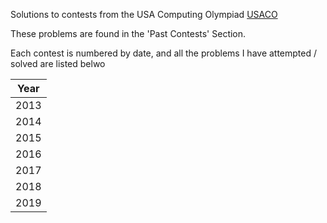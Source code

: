 Solutions to contests from the USA Computing Olympiad [USACO](usaco.org)

These problems are found in the 'Past Contests' Section. 

Each contest is numbered by date, and all the problems I have attempted / solved are listed belwo

| Year |
|-------| 
| 2013  | 
| 2014  |
| 2015  |  
| 2016  | 
| 2017  |
| 2018  |
| 2019  |